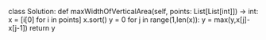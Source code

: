 class Solution:
    def maxWidthOfVerticalArea(self, points: List[List[int]]) -> int:
        x = [i[0] for i in points]
        x.sort()
        y = 0
        for j in range(1,len(x)):
            y = max(y,x[j]-x[j-1])
        return y
